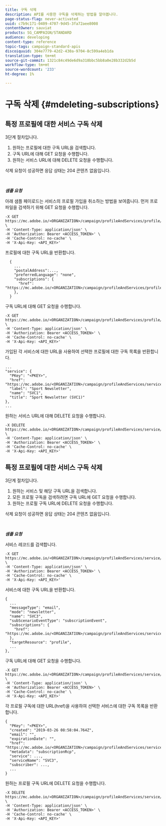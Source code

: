```yaml
---
title: 구독 삭제
description: API를 사용한 구독을 삭제하는 방법을 알아봅니다.
page-status-flag: never-activated
uuid: c7b9c171-0409-4707-9d45-3fa72aee8008
contentOwner: sauviat
products: SG_CAMPAIGN/STANDARD
audience: developing
content-type: reference
topic-tags: campaign-standard-apis
discoiquuid: 304e7779-42d2-430a-9704-8c599a4eb1da
translation-type: tm+mt
source-git-commit: 1321c84c49de6d9a318bbc5bb8a0e28b332d2b5d
workflow-type: tm+mt
source-wordcount: '233'
ht-degree: 1%

---
```



# 구독 삭제 {#mdeleting-subscriptions}

## 특정 프로필에 대한 서비스 구독 삭제

3단계 절차입니다.

1. 원하는 프로필에 대한 구독 URL을 검색합니다.
1. 구독 URL에 대해 GET 요청을 수행합니다.
1. 원하는 서비스 URL에 대해 DELETE 요청을 수행합니다.

삭제 요청이 성공하면 응답 상태는 204 콘텐츠 없음입니다.

<br/>

***샘플 요청***

아래 샘플 페이로드는 서비스의 프로필 가입을 취소하는 방법을 보여줍니다. 먼저 프로파일을 검색하기 위해 GET 요청을 수행합니다.

```
-X GET https://mc.adobe.io/<ORGANIZATION>/campaign/profileAndServices/profile/<PKEY> \
-H 'Content-Type: application/json' \
-H 'Authorization: Bearer <ACCESS_TOKEN>' \
-H 'Cache-Control: no-cache' \
-H 'X-Api-Key: <API_KEY>'
```

프로필에 대한 구독 URL을 반환합니다.

```
  {
    ...
    "postalAddress":...,
    "preferredLanguage": "none",
    "subscriptions": {
      "href": "https://mc.adobe.io/<ORGANIZATION>/campaign/profileAndServices/profile/<PKEY>/subscriptions/"
    },
  }
```

구독 URL에 대해 GET 요청을 수행합니다.

```
-X GET https://mc.adobe.io/<ORGANIZATION>/campaign/profileAndServices/profile/<PKEY>/subscriptions \
-H 'Content-Type: application/json' \
-H 'Authorization: Bearer <ACCESS_TOKEN>' \
-H 'Cache-Control: no-cache' \
-H 'X-Api-Key: <API_KEY>'
```

가입된 각 서비스에 대한 URL을 사용하여 선택한 프로필에 대한 구독 목록을 반환합니다.

```
...
"service": {
  "PKey": "<PKEY>",
  "href": "https://mc.adobe.io/<ORGANIZATION>/campaign/profileAndServices/service/<PKEY>",
  "label": "Sport Newsletter",
  "name": "SVC1",
  "title": "Sport Newsletter (SVC1)"
},
...
```

원하는 서비스 URL에 대해 DELETE 요청을 수행합니다.

```
-X DELETE https://mc.adobe.io/<ORGANIZATION>/campaign/profileAndServices/service/<PKEY> \
-H 'Content-Type: application/json' \
-H 'Authorization: Bearer <ACCESS_TOKEN>' \
-H 'Cache-Control: no-cache' \
-H 'X-Api-Key: <API_KEY>'
```

<!-- + réponse -->

## 특정 프로필에 대한 서비스 구독 삭제

3단계 절차입니다.

1. 원하는 서비스 및 해당 구독 URL을 검색합니다.
1. 모든 프로필 구독을 검색하려면 구독 URL에 GET 요청을 수행합니다.
1. 원하는 프로필 구독 URL에 DELETE 요청을 수행합니다.

삭제 요청이 성공하면 응답 상태는 204 콘텐츠 없음입니다.

<br/>

***샘플 요청***

서비스 레코드를 검색합니다.

```
-X GET https://mc.adobe.io/<ORGANIZATION>/campaign/profileAndServices/service/<PKEY> \
-H 'Content-Type: application/json' \
-H 'Authorization: Bearer <ACCESS_TOKEN>' \
-H 'Cache-Control: no-cache' \
-H 'X-Api-Key: <API_KEY>'
```

서비스에 대한 구독 URL을 반환합니다.

```
{
  ...
  "messageType": "email",
  "mode": "newsletter",
  "name": "SVC3",
  "subScenarioEventType": "subscriptionEvent",
  "subscriptions": {
    "href": "https://mc.adobe.io/<ORGANIZATION>/campaign/profileAndServices/service/<PKEY>/subscriptions/"
  },
  "targetResource": "profile",
  ...
},
```

구독 URL에 대해 GET 요청을 수행합니다.

```
-X GET https://mc.adobe.io/<ORGANIZATION>/campaign/profileAndServices/service/<PKEY>/subscriptions \
-H 'Content-Type: application/json' \
-H 'Authorization: Bearer <ACCESS_TOKEN>' \
-H 'Cache-Control: no-cache' \
-H 'X-Api-Key: <API_KEY>'
```

각 프로필 구독에 대한 URL(href)을 사용하여 선택한 서비스에 대한 구독 목록을 반환합니다.

```
{
  "PKey": "<PKEY>",
  "created": "2019-03-26 08:58:04.764Z",
  "email": "",
  "expirationDate": "",
  "href": "https://mc.adobe.io/<ORGANIZATION>/campaign/profileAndServices/service/<PKEY>/subscriptions/<PKEY>",
  "metadata": "subscriptionRcp",
  "service": ...,
  "serviceName": "SVC3",
  "subscriber": ...,
  ...
}
```

원하는 프로필 구독 URL에 DELETE 요청을 수행합니다.

```
-X DELETE https://mc.adobe.io/<ORGANIZATION>/campaign/profileAndServices/service/<PKEY>/subscriptions/<PKEY> \
-H 'Content-Type: application/json' \
-H 'Authorization: Bearer <ACCESS_TOKEN>' \
-H 'Cache-Control: no-cache' \
-H 'X-Api-Key: <API_KEY>'
```

<!-- + réponse -->
